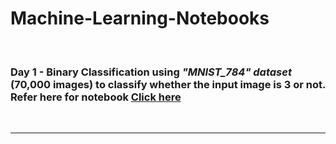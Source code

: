 # Machine-Learning-Notebooks
<br>

### Day 1 - **Binary Classification** using _"MNIST_784" dataset_ (70,000 images) to classify whether the input image is 3 or not. Refer here for notebook [Click here](https://github.com/SivadineshPonrajan/Machine-Learning-Notebooks/blob/master/01%20Binary%20Classification%20-%20MNIST.ipynb)

<br>

***
